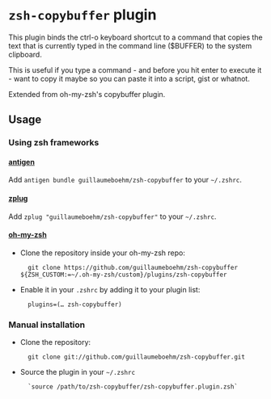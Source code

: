 # `zsh-copybuffer` plugin

This plugin binds the ctrl-o keyboard shortcut to a command that copies the text
that is currently typed in the command line ($BUFFER) to the system clipboard.

This is useful if you type a command - and before you hit enter to execute it - want
to copy it maybe so you can paste it into a script, gist or whatnot.

Extended from oh-my-zsh's copybuffer plugin.

## Usage

### Using zsh frameworks

#### [antigen](https://github.com/zsh-users/antigen)

Add `antigen bundle guillaumeboehm/zsh-copybuffer` to your `~/.zshrc`.

#### [zplug](https://github.com/zplug/zplug)

Add `zplug "guillaumeboehm/zsh-copybuffer"` to your `~/.zshrc`.

#### [oh-my-zsh](http://github.com/robbyrussell/oh-my-zsh)

* Clone the repository inside your oh-my-zsh repo:

        git clone https://github.com/guillaumeboehm/zsh-copybuffer ${ZSH_CUSTOM:=~/.oh-my-zsh/custom}/plugins/zsh-copybuffer

* Enable it in your `.zshrc` by adding it to your plugin list:

        plugins=(… zsh-copybuffer)

### Manual installation

* Clone the repository:

        git clone git://github.com/guillaumeboehm/zsh-copybuffer.git

* Source the plugin in your `~/.zshrc`

        `source /path/to/zsh-copybuffer/zsh-copybuffer.plugin.zsh`
